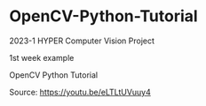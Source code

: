 # OpenCV-Python-Tutorial

2023-1 HYPER Computer Vision Project

1st week example

OpenCV Python Tutorial

Source: https://youtu.be/eLTLtUVuuy4
